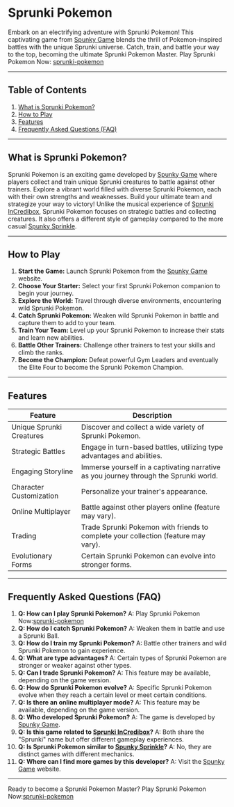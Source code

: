 # Sprunki Pokemon

Embark on an electrifying adventure with Sprunki Pokemon!  This captivating game from [Spunky Game](https://spunky.games) blends the thrill of Pokemon-inspired battles with the unique Sprunki universe.  Catch, train, and battle your way to the top, becoming the ultimate Sprunki Pokemon Master. Play Sprunki Pokemon Now: [sprunki-pokemon](https://spunky.games/sprunki-pokemon)

---

## Table of Contents

1. [What is Sprunki Pokemon?](#what-is-sprunki-pokemon)
2. [How to Play](#how-to-play)
3. [Features](#features)
4. [Frequently Asked Questions (FAQ)](#faq)

---

## What is Sprunki Pokemon? <a name="what-is-sprunki-pokemon"></a>

Sprunki Pokemon is an exciting game developed by [Spunky Game](https://spunky.games) where players collect and train unique Sprunki creatures to battle against other trainers.  Explore a vibrant world filled with diverse Sprunki Pokemon, each with their own strengths and weaknesses.  Build your ultimate team and strategize your way to victory! Unlike the musical experience of [Sprunki InCredibox](https://sprunki.es/), Sprunki Pokemon focuses on strategic battles and collecting creatures. It also offers a different style of gameplay compared to the more casual [Spunky Sprinkle](https://spunky.games/spunky-sprinkle).

---

## How to Play <a name="how-to-play"></a>

1. **Start the Game:**  Launch Sprunki Pokemon from the [Spunky Game](https://spunky.games) website.
2. **Choose Your Starter:** Select your first Sprunki Pokemon companion to begin your journey.
3. **Explore the World:**  Travel through diverse environments, encountering wild Sprunki Pokemon.
4. **Catch Sprunki Pokemon:** Weaken wild Sprunki Pokemon in battle and capture them to add to your team.
5. **Train Your Team:**  Level up your Sprunki Pokemon to increase their stats and learn new abilities.
6. **Battle Other Trainers:** Challenge other trainers to test your skills and climb the ranks.
7. **Become the Champion:** Defeat powerful Gym Leaders and eventually the Elite Four to become the Sprunki Pokemon Champion.


---

## Features <a name="features"></a>

| Feature | Description |
|---|---|
| Unique Sprunki Creatures | Discover and collect a wide variety of Sprunki Pokemon. |
| Strategic Battles |  Engage in turn-based battles, utilizing type advantages and abilities. |
| Engaging Storyline |  Immerse yourself in a captivating narrative as you journey through the Sprunki world. |
| Character Customization |  Personalize your trainer's appearance. |
| Online Multiplayer |  Battle against other players online (feature may vary). |
| Trading | Trade Sprunki Pokemon with friends to complete your collection (feature may vary). |
| Evolutionary Forms |  Certain Sprunki Pokemon can evolve into stronger forms. |



---

## Frequently Asked Questions (FAQ) <a name="faq"></a>

1. **Q: How can I play Sprunki Pokemon?** A: Play Sprunki Pokemon Now:[sprunki-pokemon](https://spunky.games/sprunki-pokemon)
2. **Q: How do I catch Sprunki Pokemon?** A: Weaken them in battle and use a Sprunki Ball.
3. **Q: How do I train my Sprunki Pokemon?** A: Battle other trainers and wild Sprunki Pokemon to gain experience.
4. **Q: What are type advantages?** A: Certain types of Sprunki Pokemon are stronger or weaker against other types.
5. **Q: Can I trade Sprunki Pokemon?** A: This feature may be available, depending on the game version.
6. **Q: How do Sprunki Pokemon evolve?** A: Specific Sprunki Pokemon evolve when they reach a certain level or meet certain conditions.
7. **Q:  Is there an online multiplayer mode?** A:  This feature may be available, depending on the game version.
8. **Q: Who developed Sprunki Pokemon?** A:  The game is developed by [Spunky Game](https://spunky.games).
9. **Q: Is this game related to [Sprunki InCredibox](https://sprunki.es/)?** A: Both share the "Sprunki" name but offer different gameplay experiences.
10. **Q: Is Sprunki Pokemon similar to [Spunky Sprinkle](https://spunky.games/spunky-sprinkle)?** A: No, they are distinct games with different mechanics.
11. **Q: Where can I find more games by this developer?** A: Visit the [Spunky Game](https://spunky.games) website.

---

Ready to become a Sprunki Pokemon Master? Play Sprunki Pokemon Now:[sprunki-pokemon](https://spunky.games/sprunki-pokemon)
